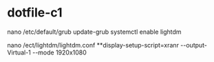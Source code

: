 # dotfile-c1
nano /etc/default/grub
update-grub
systemctl enable lightdm

nano /ect/lightdm/lightdm.conf
**display-setup-script=xranr --output-Virtual-1 --mode 1920x1080
